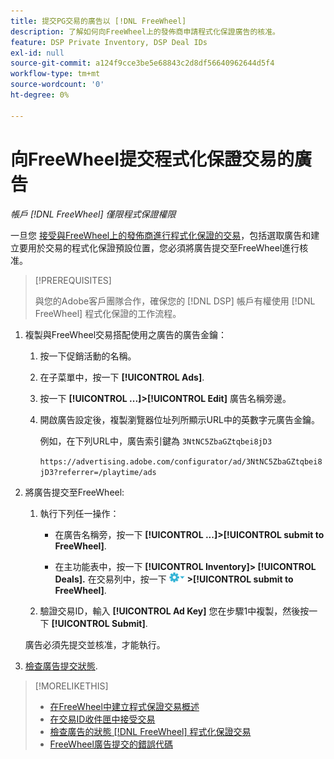 ```yaml
---
title: 提交PG交易的廣告以 [!DNL FreeWheel]
description: 了解如何向FreeWheel上的發佈商申請程式化保證廣告的核准。
feature: DSP Private Inventory, DSP Deal IDs
exl-id: null
source-git-commit: a124f9cce3be5e68843c2d8df56640962644d5f4
workflow-type: tm+mt
source-wordcount: '0'
ht-degree: 0%

---
```


# 向FreeWheel提交程式化保證交易的廣告

*帳戶 [!DNL FreeWheel] 僅限程式保證權限*

一旦您 [接受與FreeWheel上的發佈商進行程式化保證的交易](#programmatic-guaranteed-set-up.md#pg-setup-deal-id-inbox)，包括選取廣告和建立要用於交易的程式化保證預設位置，您必須將廣告提交至FreeWheel進行核准。

>[!PREREQUISITES]
>
>與您的Adobe客戶團隊合作，確保您的 [!DNL DSP] 帳戶有權使用 [!DNL FreeWheel] 程式化保證的工作流程。

1. 複製與FreeWheel交易搭配使用之廣告的廣告金鑰：

   1. 按一下促銷活動的名稱。

   1. 在子菜單中，按一下 **[!UICONTROL Ads]**.

   1. 按一下  **[!UICONTROL ...]>[!UICONTROL Edit]** 廣告名稱旁邊。

   1. 開啟廣告設定後，複製瀏覽器位址列所顯示URL中的英數字元廣告金鑰。

      例如，在下列URL中，廣告索引鍵為 `3NtNC5ZbaGZtqbei8jD3`

      `https://advertising.adobe.com/configurator/ad/3NtNC5ZbaGZtqbei8jD3?referrer=/playtime/ads`

1. 將廣告提交至FreeWheel:

   1. 執行下列任一操作：

      * 在廣告名稱旁，按一下  **[!UICONTROL ...]>[!UICONTROL submit to FreeWheel]**.

      * 在主功能表中，按一下 **[!UICONTROL Inventory]> [!UICONTROL Deals].** 在交易列中，按一下 ![選項功能表](/help/dsp/assets/options-menu.png) **>[!UICONTROL submit to FreeWheel]**.
   1. 驗證交易ID，輸入 **[!UICONTROL Ad Key]** 您在步驟1中複製，然後按一下 **[!UICONTROL Submit]**.

   廣告必須先提交並核准，才能執行。

1. [檢查廣告提交狀態](freewheel-check-status.md).

>[!MORELIKETHIS]
>
>* [在FreeWheel中建立程式保證交易概述](freewheel-overview.md)
>* [在交易ID收件匣中接受交易](deal-id-inbox-accept.md)
>* [檢查廣告的狀態 [!DNL FreeWheel] 程式化保證交易](freewheel-check-status.md)
>* [FreeWheel廣告提交的錯誤代碼](freewheel-error-codes.md)

